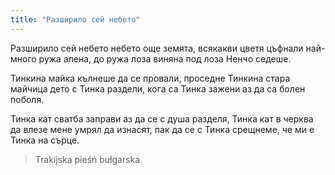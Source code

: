 ```yaml
---
title: "Разширило сей небето"
---
```

Разширило сей небето
небето още земята,
всякакви цветя цъфнали
най-много ружа алена,
до ружа лоза виняна
под лоза Ненчо седеше.

Тинкина майка кълнеше
да се провали, проседне
Тинкина стара майчица
дето с Тинка раздели,
кога са  Тинка зажени
аз да са болен поболя.

Тинка кат сватба заправи
аз да се с душа разделя,
Тинка кат в черква да влезе
мене умрял да изнасят,
пак да се с Тинка срещнеме,
че ми е Тинка на сърце.

> Trakijska pieśń bułgarska
